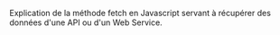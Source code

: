 Explication de la méthode fetch en Javascript servant à récupérer des données d'une API ou d'un Web Service.
